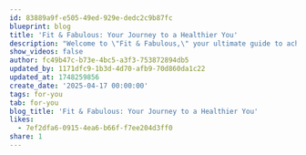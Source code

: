 ```yaml
---
id: 83889a9f-e505-49ed-929e-dedc2c9b87fc
blueprint: blog
title: 'Fit & Fabulous: Your Journey to a Healthier You'
description: "Welcome to \"Fit & Fabulous,\" your ultimate guide to achieving a healthier and more vibrant lifestyle! In this blog, we'll explore effective workout routines, balanced nutrition tips, motivational stories to inspire your fitness journey. Whether you're a beginner or a seasoned athlete, our goal is to provide you with practical advice and insights to help you reach your personal health goals. Discover how to stay consistent, overcome challenges, and celebrate your progress every step of the way. Join our community of fitness enthusiasts and let's embark on this transformative journey together. Get ready to become the best version of yourself—fit, fabulous, and unstoppable!"
show_videos: false
author: fc49b47c-b73e-4bc5-a3f3-753872894db5
updated_by: 1171dfc9-1b3d-4d70-afb9-70d860da1c22
updated_at: 1748259856
create_date: '2025-04-17 00:00:00'
tags: for-you
tab: for-you
blog_title: 'Fit & Fabulous: Your Journey to a Healthier You'
likes:
  - 7ef2dfa6-0915-4ea6-b66f-f7ee204d3ff0
share: 1
---
```


